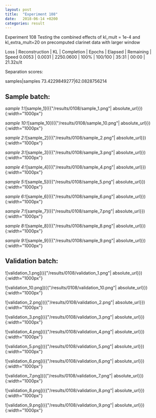 ```yaml
---
layout: post
title:  "Experiment 108"
date:   2018-06-14 +0200
categories: result
---
```

Experiment 108
Testing the combined effects of kl_mult = 1e-4 and kl_extra_mult=20 on precomputed clarinet data with larger window

Loss | Reconstruction | KL | Completion | Epochs | Elapsed | Remaining | Speed
0.0053 | 0.0031 | 2250.0600 | 100% | 100/100 | 35:31 | 00:00 | 21.32s/it

Separation scores:

samples|samples
73.4229849277|62.0828756214

## **Sample batch**:

_sample 1_:![sample_1]({{"/results/0108/sample_1.png"| absolute_url}}){:width="1000px"}

_sample 10_:![sample_10]({{"/results/0108/sample_10.png"| absolute_url}}){:width="1000px"}

_sample 2_:![sample_2]({{"/results/0108/sample_2.png"| absolute_url}}){:width="1000px"}

_sample 3_:![sample_3]({{"/results/0108/sample_3.png"| absolute_url}}){:width="1000px"}

_sample 4_:![sample_4]({{"/results/0108/sample_4.png"| absolute_url}}){:width="1000px"}

_sample 5_:![sample_5]({{"/results/0108/sample_5.png"| absolute_url}}){:width="1000px"}

_sample 6_:![sample_6]({{"/results/0108/sample_6.png"| absolute_url}}){:width="1000px"}

_sample 7_:![sample_7]({{"/results/0108/sample_7.png"| absolute_url}}){:width="1000px"}

_sample 8_:![sample_8]({{"/results/0108/sample_8.png"| absolute_url}}){:width="1000px"}

_sample 9_:![sample_9]({{"/results/0108/sample_9.png"| absolute_url}}){:width="1000px"}

## **Validation batch**:

![validation_1.png]({{"/results/0108/validation_1.png"| absolute_url}}){:width="1000px"}

![validation_10.png]({{"/results/0108/validation_10.png"| absolute_url}}){:width="1000px"}

![validation_2.png]({{"/results/0108/validation_2.png"| absolute_url}}){:width="1000px"}

![validation_3.png]({{"/results/0108/validation_3.png"| absolute_url}}){:width="1000px"}

![validation_4.png]({{"/results/0108/validation_4.png"| absolute_url}}){:width="1000px"}

![validation_5.png]({{"/results/0108/validation_5.png"| absolute_url}}){:width="1000px"}

![validation_6.png]({{"/results/0108/validation_6.png"| absolute_url}}){:width="1000px"}

![validation_7.png]({{"/results/0108/validation_7.png"| absolute_url}}){:width="1000px"}

![validation_8.png]({{"/results/0108/validation_8.png"| absolute_url}}){:width="1000px"}

![validation_9.png]({{"/results/0108/validation_9.png"| absolute_url}}){:width="1000px"}

